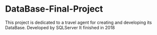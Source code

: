 # DataBase-Final-Project
This project is dedicated to a travel agent for creating and developing its DataBase.
Developed by SQLServer
It finished in 2018
